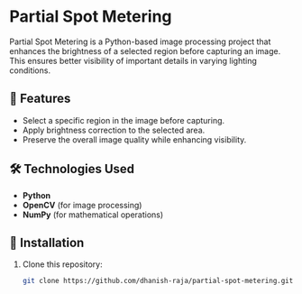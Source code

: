 # Partial Spot Metering  

Partial Spot Metering is a Python-based image processing project that enhances the brightness of a selected region before capturing an image. This ensures better visibility of important details in varying lighting conditions.  

## 📌 Features  
- Select a specific region in the image before capturing.  
- Apply brightness correction to the selected area.  
- Preserve the overall image quality while enhancing visibility.  

## 🛠️ Technologies Used  
- **Python**  
- **OpenCV** (for image processing)  
- **NumPy** (for mathematical operations)  

## 🚀 Installation  
1. Clone this repository:  
   ```sh
   git clone https://github.com/dhanish-raja/partial-spot-metering.git
